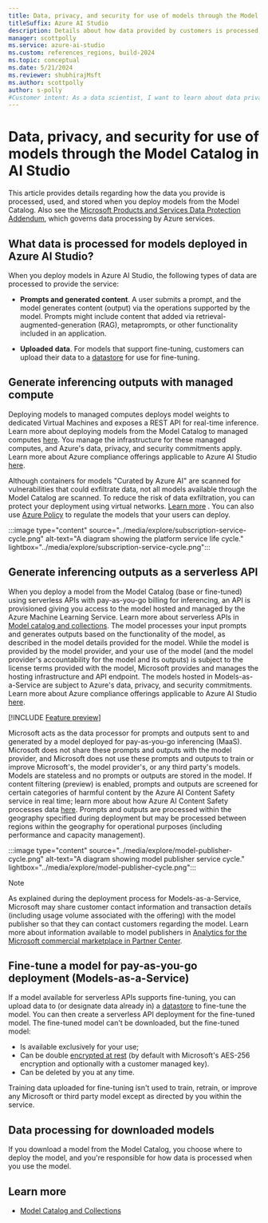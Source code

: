 ```yaml
---
title: Data, privacy, and security for use of models through the Model Catalog in AI Studio
titleSuffix: Azure AI Studio
description: Details about how data provided by customers is processed, used, and stored when a user deploys a model from the model catalog.
manager: scottpolly
ms.service: azure-ai-studio
ms.custom: references_regions, build-2024
ms.topic: conceptual
ms.date: 5/21/2024
ms.reviewer: shubhirajMsft
ms.author: scottpolly
author: s-polly
#Customer intent: As a data scientist, I want to learn about data privacy and security for use of models in the model catalog.
---
```

# Data, privacy, and security for use of models through the Model Catalog in AI Studio

This article provides details regarding how the data you provide is processed, used, and stored when you deploy models from the Model Catalog. Also see the [Microsoft Products and Services Data Protection Addendum](https://aka.ms/DPA), which governs data processing by Azure services.

## What data is processed for models deployed in Azure AI Studio? 

When you deploy models in Azure AI Studio, the following types of data are processed to provide the service:

* **Prompts and generated content**. A user submits a prompt, and the model generates content (output) via the operations supported by the model. Prompts might include content that added via retrieval-augmented-generation (RAG), metaprompts, or other functionality included in an application. 

* **Uploaded** **data**. For models that support fine-tuning, customers can upload their data to a [datastore](../concepts/connections.md#connections-to-datastores) for use for fine-tuning.

##  Generate inferencing outputs with managed compute 

Deploying models to managed computes deploys model weights to dedicated Virtual Machines and exposes a REST API for real-time inference. Learn more about deploying models from the Model Catalog to managed computes [here](model-catalog-overview.md). You manage the infrastructure for these managed computes, and Azure's data, privacy, and security commitments apply. Learn more about Azure compliance offerings applicable to Azure AI Studio [here](https://servicetrust.microsoft.com/DocumentPage/7adf2d9e-d7b5-4e71-bad8-713e6a183cf3).

Although containers for models "Curated by Azure AI" are scanned for vulnerabilities that could exfiltrate data, not all models available through the Model Catalog are scanned. To reduce the risk of data exfiltration, you can protect your deployment using virtual networks. [Learn more](configure-managed-network.md) . You can also use [Azure Policy](../../ai-services/policy-reference.md) to regulate the models that your users can deploy.

:::image type="content" source="../media/explore/subscription-service-cycle.png" alt-text="A diagram showing the platform service life cycle." lightbox="../media/explore/subscription-service-cycle.png":::

## Generate inferencing outputs as a serverless API   

When you deploy a model from the Model Catalog (base or fine-tuned) using serverless APIs with pay-as-you-go billing for inferencing, an API is provisioned giving you access to the model hosted and managed by the Azure Machine Learning Service. Learn more about serverless APIs in [Model catalog and collections](./model-catalog-overview.md). The model processes your input prompts and generates outputs based on the functionality of the model, as described in the model details provided for the model. While the model is provided by the model provider, and your use of the model (and the model provider's accountability for the model and its outputs) is subject to the license terms provided with the model, Microsoft provides and manages the hosting infrastructure and API endpoint. The models hosted in Models-as-a-Service are subject to Azure's data, privacy, and security commitments. Learn more about Azure compliance offerings applicable to Azure AI Studio [here](https://servicetrust.microsoft.com/DocumentPage/7adf2d9e-d7b5-4e71-bad8-713e6a183cf3). 

[!INCLUDE [Feature preview](../includes/feature-preview.md)]

Microsoft acts as the data processor for prompts and outputs sent to and generated by a model deployed for pay-as-you-go inferencing (MaaS). Microsoft does not share these prompts and outputs with the model provider, and Microsoft does not use these prompts and outputs to train or improve Microsoft's, the model provider's, or any third party's models. Models are stateless and no prompts or outputs are stored in the model. If content filtering (preview) is enabled, prompts and outputs are screened for certain categories of harmful content by the Azure AI Content Safety service in real time; learn more about how Azure AI Content Safety processes data [here](/legal/cognitive-services/content-safety/data-privacy). Prompts and outputs are processed within the geography specified during deployment but may be processed between regions within the geography for operational purposes (including performance and capacity management).

:::image type="content" source="../media/explore/model-publisher-cycle.png" alt-text="A diagram showing model publisher service cycle." lightbox="../media/explore/model-publisher-cycle.png":::

> [!NOTE]
> As explained during the deployment process for Models-as-a-Service, Microsoft may share customer contact information and transaction details (including usage volume associated with the offering) with the model publisher so that they can contact customers regarding the model. Learn more about information available to model publishers in [Analytics for the Microsoft  commercial marketplace in Partner Center](/partner-center/analytics). 

## Fine-tune a model for pay-as-you-go deployment (Models-as-a-Service)

If a model available for serverless APIs supports fine-tuning, you can upload data to (or designate data already in) a [datastore](../concepts/connections.md#connections-to-datastores) to fine-tune the model. You can then create a serverless API deployment for the fine-tuned model. The fine-tuned model can't be downloaded, but the fine-tuned model:

* Is available exclusively for your use;
* Can be double [encrypted at rest](../../ai-services/openai/encrypt-data-at-rest.md) (by default with Microsoft's AES-256 encryption and optionally with a customer managed key).
* Can be deleted by you at any time.

Training data uploaded for fine-tuning isn't used to train, retrain, or improve any Microsoft or third party model except as directed by you within the service. 

##  Data processing for downloaded models

If you download a model from the Model Catalog, you choose where to deploy the model, and you're responsible for how data is processed when you use the model. 

## Learn more

*  [Model Catalog and Collections](model-catalog-overview.md)
